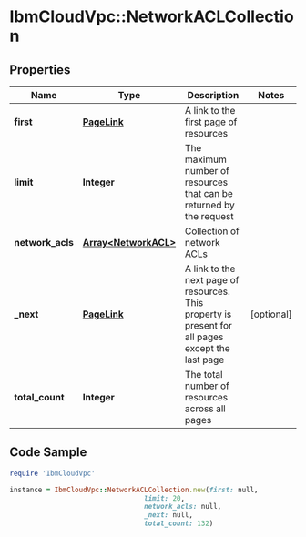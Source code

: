 # IbmCloudVpc::NetworkACLCollection

## Properties

Name | Type | Description | Notes
------------ | ------------- | ------------- | -------------
**first** | [**PageLink**](PageLink.md) | A link to the first page of resources | 
**limit** | **Integer** | The maximum number of resources that can be returned by the request | 
**network_acls** | [**Array&lt;NetworkACL&gt;**](NetworkACL.md) | Collection of network ACLs | 
**_next** | [**PageLink**](PageLink.md) | A link to the next page of resources. This property is present for all pages except the last page | [optional] 
**total_count** | **Integer** | The total number of resources across all pages | 

## Code Sample

```ruby
require 'IbmCloudVpc'

instance = IbmCloudVpc::NetworkACLCollection.new(first: null,
                                 limit: 20,
                                 network_acls: null,
                                 _next: null,
                                 total_count: 132)
```


